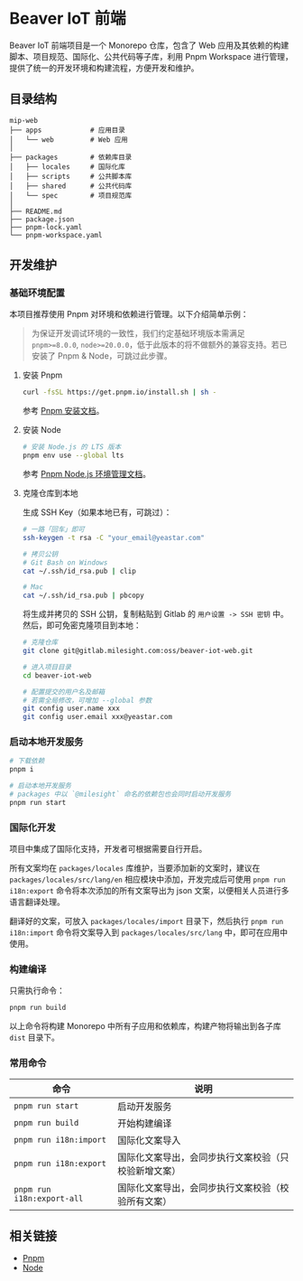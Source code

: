 # Beaver IoT 前端

Beaver IoT 前端项目是一个 Monorepo 仓库，包含了 Web 应用及其依赖的构建脚本、项目规范、国际化、公共代码等子库，利用 Pnpm Workspace 进行管理，提供了统一的开发环境和构建流程，方便开发和维护。

## 目录结构

```
mip-web
├── apps            # 应用目录
│   └── web         # Web 应用
│
├── packages        # 依赖库目录
│   ├── locales     # 国际化库
│   ├── scripts     # 公共脚本库
│   ├── shared      # 公共代码库
│   └── spec        # 项目规范库
│
├── README.md
├── package.json
├── pnpm-lock.yaml
└── pnpm-workspace.yaml
```

## 开发维护

### 基础环境配置

本项目推荐使用 Pnpm 对环境和依赖进行管理。以下介绍简单示例：

> 为保证开发调试环境的一致性，我们约定基础环境版本需满足 `pnpm>=8.0.0`, `node>=20.0.0`，低于此版本的将不做额外的兼容支持。若已安装了 Pnpm & Node，可跳过此步骤。

1. 安装 Pnpm

    ```bash
    curl -fsSL https://get.pnpm.io/install.sh | sh -
    ```

    参考 [Pnpm 安装文档](https://pnpm.io/installation)。

2. 安装 Node

    ```bash
    # 安装 Node.js 的 LTS 版本
    pnpm env use --global lts
    ```

    参考 [Pnpm Node.js 环境管理文档](https://pnpm.io/cli/env)。

3. 克隆仓库到本地

    生成 SSH Key（如果本地已有，可跳过）：

    ```bash
    # 一路「回车」即可
    ssh-keygen -t rsa -C "your_email@yeastar.com"

    # 拷贝公钥
    # Git Bash on Windows
    cat ~/.ssh/id_rsa.pub | clip

    # Mac
    cat ~/.ssh/id_rsa.pub | pbcopy
    ```

    将生成并拷贝的 SSH 公钥，复制粘贴到 Gitlab 的 `用户设置 -> SSH 密钥` 中。然后，即可免密克隆项目到本地：

    ```bash
    # 克隆仓库
    git clone git@gitlab.milesight.com:oss/beaver-iot-web.git

    # 进入项目目录
    cd beaver-iot-web

    # 配置提交的用户名及邮箱
    # 若需全局修改，可增加 --global 参数
    git config user.name xxx
    git config user.email xxx@yeastar.com
    ```

### 启动本地开发服务

```bash
# 下载依赖
pnpm i

# 启动本地开发服务
# packages 中以 `@milesight` 命名的依赖包也会同时启动开发服务
pnpm run start
```

### 国际化开发

项目中集成了国际化支持，开发者可根据需要自行开启。

所有文案均在 `packages/locales` 库维护，当要添加新的文案时，建议在 `packages/locales/src/lang/en` 相应模块中添加，开发完成后可使用 `pnpm run i18n:export` 命令将本次添加的所有文案导出为 json 文案，以便相关人员进行多语言翻译处理。

翻译好的文案，可放入 `packages/locales/import` 目录下，然后执行 `pnpm run i18n:import` 命令将文案导入到 `packages/locales/src/lang` 中，即可在应用中使用。

### 构建编译

只需执行命令：

```bash
pnpm run build
```

以上命令将构建 Monorepo 中所有子应用和依赖库，构建产物将输出到各子库 `dist` 目录下。

### 常用命令

| 命令 | 说明 |
| ---- | ---- |
| `pnpm run start` | 启动开发服务 |
| `pnpm run build` | 开始构建编译 |
| `pnpm run i18n:import` | 国际化文案导入 |
| `pnpm run i18n:export` | 国际化文案导出，会同步执行文案校验（只校验新增文案） |
| `pnpm run i18n:export-all` | 国际化文案导出，会同步执行文案校验（校验所有文案） |

## 相关链接

- [Pnpm](https://pnpm.io/)
- [Node](https://nodejs.org/)

